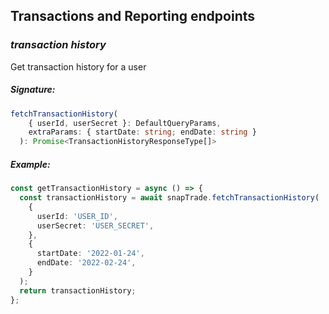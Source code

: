## Transactions and Reporting endpoints

### _transaction history_

Get transaction history for a user

##### Signature:

```typescript
fetchTransactionHistory(
    { userId, userSecret }: DefaultQueryParams,
    extraParams: { startDate: string; endDate: string }
  ): Promise<TransactionHistoryResponseType[]>
```

##### Example:

```typescript
const getTransactionHistory = async () => {
  const transactionHistory = await snapTrade.fetchTransactionHistory(
    {
      userId: 'USER_ID',
      userSecret: 'USER_SECRET',
    },
    {
      startDate: '2022-01-24',
      endDate: '2022-02-24',
    }
  );
  return transactionHistory;
};
```
